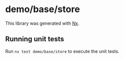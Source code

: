 # demo/base/store

This library was generated with [Nx](https://nx.dev).

## Running unit tests

Run `nx test demo/base/store` to execute the unit tests.
